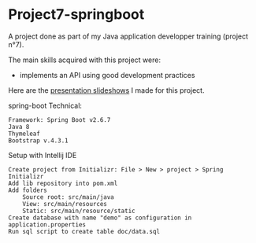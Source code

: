 # Project7-springboot

A project done as part of my Java application developper training (project n°7).

The main skills acquired with this project were:

* implements an API using good development practices

 Here are the [presentation slideshows]() I made for this project.

spring-boot
Technical:

    Framework: Spring Boot v2.6.7
    Java 8
    Thymeleaf
    Bootstrap v.4.3.1

Setup with Intellij IDE

    Create project from Initializr: File > New > project > Spring Initializr
    Add lib repository into pom.xml
    Add folders
        Source root: src/main/java
        View: src/main/resources
        Static: src/main/resource/static
    Create database with name "demo" as configuration in application.properties
    Run sql script to create table doc/data.sql
